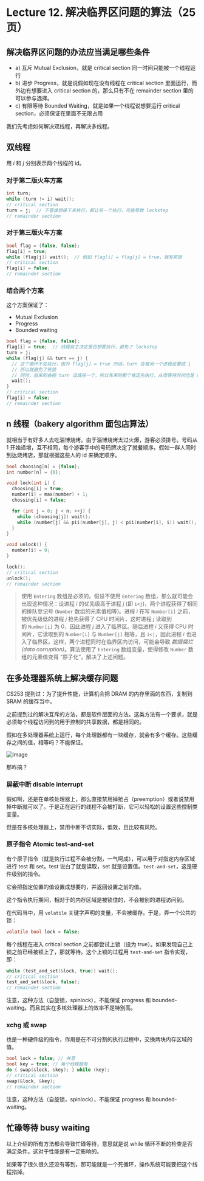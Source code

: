 # Lecture 12. 解决临界区问题的算法（25 页）

## 解决临界区问题的办法应当满足哪些条件

*   a) 互斥 Mutual Exclusion，就是 critical section 同一时间只能被一个线程运行
*   b) 进步 Progress，就是说假如现在没有线程在 critical section 里面运行，而外边有想要进入 critical section 的，那么只有不在 remainder section 里的可以参与选择。
*   c) 有限等待 Bounded Waiting，就是如果一个线程说想要运行 critical section，必须保证在里面不无限占用

我们先考虑如何解决双线程，再解决多线程。

## 双线程

用 $i$ 和 $j$ 分别表示两个线程的 id。

### 对于第二版火车方案

```c
int turn;
while (turn != i) wait();
// critical section
turn = j;  // 不管谁想接下来执行，都让另一个执行，可能导致 lockstep
// remainder section
```

### 对于第三版火车方案

```c
bool flag = {false, false};
flag[i] = true;
while (flag[j]) wait();  // 假如 flag[i] = flag[j] = true，就有死锁
// critical section
flag[i] = false;
// remainder section
```

### 结合两个方案

这个方案保证了：

*   Mutual Exclusion
*   Progress
*   Bounded waiting

```c
bool flag = {false, false};
flag[i] = true;  // 线程自主决定是否想要执行，避免了 lockstep
turn = j;
while (flag[j] && turn == j) {
  // 这个循环不会执行，因为 flag[j] = true 的话，turn 会被另一个进程设置成 i
  // 所以就避免了死锁
  // 同时，后来的会把 turn 设成另一个，所以先来的那个肯定先执行，从而等待时间也是 bounded 的
  wait();
}
// critical section
flag[i] = false;
// remainder section
```

## n 线程（bakery algorithm 面包店算法）

就相当于有好多人去吃淄博烧烤。由于淄博烧烤太过火爆，游客必须排号。号码从 1 开始递增，互不相同，每个游客手中的号码牌决定了就餐顺序。假如一群人同时到达烧烤店，那就根据这些人的 id 来确定顺序。

```c
bool choosing[n] = {false};
int number[n] = {0};

void lock(int i) {
  choosing[i] = true;
  number[i] = max(number) + 1;
  chossing[i] = false;

  for (int j = 0; j < n; ++j) {
    while (choosing[j]) wait();
    while (number[j] && pii(number[j], j) < pii(number[i], i)) wait();
  }
}

void unlock() {
  number[i] = 0;
}

lock();
// critical section
unlock();
// remainder section
```

> 使用 `Entering` 数组是必须的。假设不使用 `Entering` 数组，那么就可能会出现这种情况：设进程 $i$ 的优先级高于进程 $j$ (即 `i<j`)，两个进程获得了相同的排队登记号 (`Number` 数组的元素值相等)。进程 $i$ 在写 `Number[i]` 之前，被优先级低的进程 $j$ 抢先获得了 CPU 时间片，这时进程 $j$ 读取到的 `Number[i]` 为 $0$，因此进程 $j$ 进入了临界区。随后进程 $i$ 又获得 CPU 时间片，它读取到的 `Number[i]` 与 `Number[j]` 相等，且 `i<j`，因此进程 $i$ 也进入了临界区。这样，两个进程同时在临界区内访问，可能会导致 *数据腐烂(data corruption)*。算法使用了 `Entering` 数组变量，使得修改 `Number` 数组的元素值变得 “原子化”，解决了上述问题。

## 在多处理器系统上解决缓存问题

CS253 提到过：为了提升性能，计算机会把 DRAM 的内存里面的东西，复制到 SRAM 的缓存当中。

之前提到过的解决互斥的方法，都是软件层面的方法。这类方法有一个要求，就是必须每个线程访问到的用于控制的共享数据，都是相同的。

假如在多处理器系统上运行，每个处理器都有一块缓存，就会有多个缓存。这些缓存之间的值，相等吗？不能保证。

![image](https://s2.loli.net/2023/06/13/CWODAq7zK12hSPr.png)

那咋搞？

### 屏蔽中断 disable interrupt

假如啊，还是在单核处理器上，那么直接禁用掉抢占（preemption）或者说禁用掉中断就可以了。于是正在运行的线程不会被打断，它可以轻松的设置这些控制类变量。

但是在多核处理器上，禁用中断不切实际，低效，且比较有风险。

### 原子指令 Atomic test-and-set

有个原子指令（就是执行过程不会被分割，一气呵成），可以用于对指定内存区域进行 test 和 set。test 说白了就是读取，set 就是设置值。`test-and-set`，这是硬件级别的指令。

它会把指定位置的值设置成想要的，并返回设置之前的值。

这个指令执行期间，相对于的内存区域是被锁住的，不会被别的进程访问到。

在代码当中，用 `volatile` 关键字声明的变量，不会被缓存。于是，弄一个公共的锁：

```c
volatile bool lock = false;
```

每个线程在进入 critical section 之前都尝试上锁（设为 true）。如果发现自己上锁之前已经被锁上了，那就等待。这个上锁的过程用 `test-and-set` 指令实现，即：

```c
while (test_and_set(&lock, true)) wait();
// critical section
test_and_set(&lock, false);
// remainder section
```

注意，这种方法（自旋锁，spinlock），不能保证 progress 和 bounded-waiting。而且其实在多核处理器上的效率不是特别高。

### xchg 或 swap

也是一种硬件级的指令，作用是在不可分割的执行过程中，交换两块内存区域的值。

```c
bool lock = false; // 共享
bool key = true; // 每个线程独有
do { swap(&lock, &key); } while (key);
// critical section
swap(&lock, &key);
// remainder section
```

注意，这种方法（自旋锁，spinlock），不能保证 progress 和 bounded-waiting。

## 忙碌等待 busy waiting

以上介绍的所有方法都会导致忙碌等待，意思就是说 while 循环不断的检查是否满足条件。这对于性能是有一定影响的。

如果等了很久很久还没有等到，那可能就是一个死循环，操作系统可能要把这个线程掐掉。
